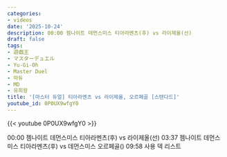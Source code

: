 ```yaml
---
categories:
- videos
date: '2025-10-24'
description: 00:00 젬나이트 데먼스미스 티아라멘츠(후) vs 라이제올(선)
draft: false
tags:
- 遊戯王
- マスターデュエル
- Yu-Gi-Oh
- Master Duel
- 마듀
- MD
- 유희왕
title: '[마스터 듀얼] 티아라멘츠 vs 라이제올, 오르페골 [스탠다드]'
youtube_id: 0P0UX9wfgY0
---
```



{{< youtube 0P0UX9wfgY0 >}}

00:00 젬나이트 데먼스미스 티아라멘츠(후) vs 라이제올(선)
03:37 젬나이트 데먼스미스 티아라멘츠(후) vs 데먼스미스 오르페골()
09:58 사용 덱 리스트